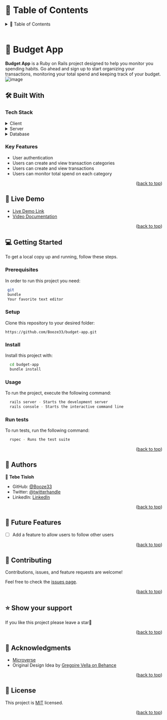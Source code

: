 <!-- TABLE OF CONTENTS -->

# 📗 Table of Contents

<details>
  <summary>📗 Table of Contents</summary>
  <ul>
    <li><a href="#-budget-app-">📖 Budget App</a></li>
    <li><a href="#-built-with-">🛠 Built With</a></li>
    <li><a href="#-getting-started-">💻 Getting Started</a></li>
    <li><a href="#-authors-">👥 Authors </a></li>
    <li><a href="#-future-features-">🔭 Future Features</a></li>
    <li><a href="#-contributing-">🤝 Contributing</a></li>
    <li><a href="#️-show-your-support-">⭐️ Show your support </a></li>
    <li><a href="#-acknowledgments-">🙏 Acknowledgments </a></li>
    <li><a href="#-license-">📝 License</a></li>
  </ul>
</details>

<br>

<!-- PROJECT DESCRIPTION -->

# 📖 Budget App <a name="about-project"></a>

**Budget App** is a Ruby on Rails project designed to help you monitor you spending habits. Go ahead and sign up to start organizing your transactions, monitoring your total spend and keeping track of your budget.
![image](https://github.com/Booze33/budget-app/assets/99689722/89631a5b-54ea-419d-8c7c-48b12701dc76)

## 🛠 Built With <a name="built-with"></a>

### Tech Stack <a name="tech-stack"></a>

<details>
  <summary>Client</summary>
  <ul>
    <li><a href="#">HTML</a></li>
    <li><a href="#">CSS</a></li>
  </ul>
</details>

<details>
  <summary>Server</summary>
  <ul>
    <li><a href="https://www.ruby-lang.org/en/">Ruby</a></li>
    <li><a href="https://rubyonrails.org/">Rails</a></li>
  </ul>
</details>

<details>
  <summary>Database</summary>
  <ul>
    <li><a href="https://www.postgresql.org/">PostgreSQL</a></li>
  </ul>
</details>

<!-- Features -->

### Key Features <a name="key-features"></a>

- User authentication
- Users can create and view transaction categories
- Users can create and view transactions
- Users can monitor total spend on each category

<p align="right">(<a href="#readme-top">back to top</a>)</p>

<!-- LIVE DEMO -->

## 🚀 Live Demo <a name="live-demo"></a>

- [Live Demo Link]()
- [Video Documentation](https://www.loom.com/share/e8b880927021464c85eea4e8813099ca?sid=c02f61e8-a033-4c45-bf32-ff4ef1ddc891)

<p align="right">(<a href="#readme-top">back to top</a>)</p>

<!-- GETTING STARTED -->

## 💻 Getting Started <a name="getting-started"></a>

To get a local copy up and running, follow these steps.

### Prerequisites

In order to run this project you need:

```sh
 git
 bundle
 Your favorite text editor
```

### Setup

Clone this repository to your desired folder:

```
https://github.com/Booze33/budget-app.git
```

### Install

Install this project with:

```sh
  cd budget-app
  bundle install
```

### Usage

To run the project, execute the following command:

```sh
  rails server - Starts the development server
  rails console - Starts the interactive command line
```

### Run tests

To run tests, run the following command:

```sh
  rspec - Runs the test suite
```

<p align="right">(<a href="#readme-top">back to top</a>)</p>

<!-- AUTHORS -->

## 👥 Authors <a name="authors"></a>

 👤 **Tebe Tisloh**

- GitHub: [@Booze33](https://github.com/Booze33)
- Twitter: [@twitterhandle](https://twitter.com/Tebe95645832)
- LinkedIn: [LinkedIn](https://www.linkedin.com/in/tebe-tisloh-847956225)

  
<p align="right">(<a href="#readme-top">back to top</a>)</p>

<!-- FUTURE FEATURES -->

## 🔭 Future Features <a name="future-features"></a>

- [ ] Add a feature to allow users to follow other users

<p align="right">(<a href="#readme-top">back to top</a>)</p>

<!-- CONTRIBUTING -->

## 🤝 Contributing <a name="contributing"></a>

Contributions, issues, and feature requests are welcome!

Feel free to check the [issues page](../../issues/).

<p align="right">(<a href="#readme-top">back to top</a>)</p>

<!-- SUPPORT -->

## ⭐️ Show your support <a name="support"></a>

If you like this project please leave a star🤩

<p align="right">(<a href="#readme-top">back to top</a>)</p>

<!-- ACKNOWLEDGEMENTS -->

## 🙏 Acknowledgments <a name="acknowledgements"></a>

- [Microverse](https://www.microverse.org/)
- Original Design Idea by [Gregoire Vella on Behance](https://www.behance.net/gregoirevella)

<p align="right">(<a href="#readme-top">back to top</a>)</p>

<!-- LICENSE -->

## 📝 License <a name="license"></a>

This project is [MIT](./LICENSE) licensed.

<p align="right">(<a href="#readme-top">back to top</a>)</p>
